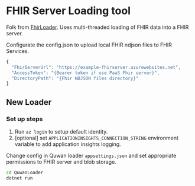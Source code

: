 # FHIR Server Loading tool

Folk from [FhirLoader](https://github.com/hansenms/FhirLoader). Uses multi-threaded loading of FHIR data into a FHIR server.

Configurate the config.json to upload local FHIR ndjson files to FHIR Services.

```javascript
{
  "FhirServerUrl": "https://example-fhirserver.azurewebsites.net",
  "AccessToken": "{Bearer token if use PaaS Fhir server}",
  "DirectoryPath": "{Fhir NDJSON files directory}"
}
```

## New Loader

### Set up steps
1. Run ```az login``` to setup default identity.
2. [optional] set `APPLICATIONINSIGHTS_CONNECTION_STRING` environment variable to add application insights logging.

Change config in Quwan loader `appsettings.json` and set appropriate permissions to FHIR server and blob storage. 
```sh
cd QuwanLoader
dotnet run
```

